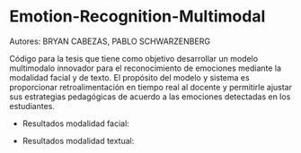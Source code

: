 # Emotion-Recognition-Multimodal

Autores: BRYAN CABEZAS, PABLO SCHWARZENBERG

Código para la tesis que tiene como objetivo desarrollar un modelo multimodalo innovador para el reconocimiento de emociones mediante la modalidad facial y de texto. El propósito del modelo y sistema es proporcionar retroalimentación en tiempo real al docente y permitirle ajustar sus estrategias pedagógicas de acuerdo a las emociones detectadas en los estudiantes.

- Resultados modalidad facial:


- Resultados modalidad textual:




